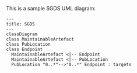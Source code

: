 This is a sample SGDS UML diagram:

```mermaid
---
title: SGDS
---
classDiagram
class MaintainableArtefact
class PubLocation
class Endpoint
  MaintainableArtefact <|-- Endpoint
  MaintainableArtefact <|-- PubLocation
  PubLocation "0..*"-->"0..*" Endpoint : targets
```
